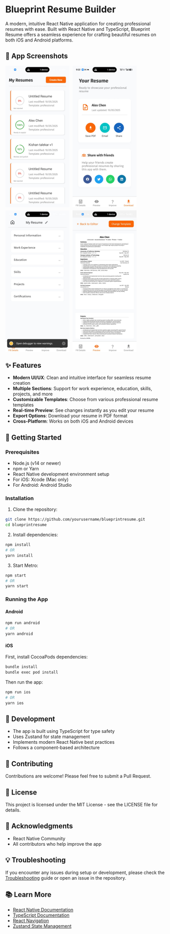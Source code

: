 # Blueprint Resume Builder

A modern, intuitive React Native application for creating professional resumes with ease. Built with React Native and TypeScript, Blueprint Resume offers a seamless experience for crafting beautiful resumes on both iOS and Android platforms.

## 📱 App Screenshots

<div style="display: flex; flex-direction: row; gap: 10px; flex-wrap: wrap;">
  <img src="./images/WhatsApp Image 2025-05-10 at 21.21.55.jpeg" width="200" alt="Resume Builder Screenshot 1" />
  <img src="./images/WhatsApp Image 2025-05-10 at 21.22.24.jpeg" width="200" alt="Resume Builder Screenshot 2" />
  <img src="./images/WhatsApp Image 2025-05-10 at 21.22.25 (1).jpeg" width="200" alt="Resume Builder Screenshot 3" />
  <img src="./images/WhatsApp Image 2025-05-10 at 21.22.25.jpeg" width="200" alt="Resume Builder Screenshot 4" />
</div>

## ✨ Features

- **Modern UI/UX**: Clean and intuitive interface for seamless resume creation
- **Multiple Sections**: Support for work experience, education, skills, projects, and more
- **Customizable Templates**: Choose from various professional resume templates
- **Real-time Preview**: See changes instantly as you edit your resume
- **Export Options**: Download your resume in PDF format
- **Cross-Platform**: Works on both iOS and Android devices

## 🚀 Getting Started

### Prerequisites

- Node.js (v14 or newer)
- npm or Yarn
- React Native development environment setup
- For iOS: Xcode (Mac only)
- For Android: Android Studio

### Installation

1. Clone the repository:

```sh
git clone https://github.com/yourusername/blueprintresume.git
cd blueprintresume
```

2. Install dependencies:

```sh
npm install
# OR
yarn install
```

3. Start Metro:

```sh
npm start
# OR
yarn start
```

### Running the App

#### Android

```sh
npm run android
# OR
yarn android
```

#### iOS

First, install CocoaPods dependencies:

```sh
bundle install
bundle exec pod install
```

Then run the app:

```sh
npm run ios
# OR
yarn ios
```

## 🔧 Development

- The app is built using TypeScript for type safety
- Uses Zustand for state management
- Implements modern React Native best practices
- Follows a component-based architecture

## 🤝 Contributing

Contributions are welcome! Please feel free to submit a Pull Request.

## 📄 License

This project is licensed under the MIT License - see the LICENSE file for details.

## 🙏 Acknowledgments

- React Native Community
- All contributors who help improve the app

## 💡 Troubleshooting

If you encounter any issues during setup or development, please check the [Troubleshooting](https://reactnative.dev/docs/troubleshooting) guide or open an issue in the repository.

## 📚 Learn More

- [React Native Documentation](https://reactnative.dev)
- [TypeScript Documentation](https://www.typescriptlang.org)
- [React Navigation](https://reactnavigation.org)
- [Zustand State Management](https://github.com/pmndrs/zustand)
